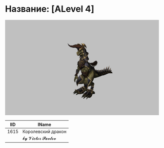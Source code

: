 # Название: [ALevel 4]

![t00003.png](t00003.png)

| IID | IName               |
|-----|---------------------|
| 1615 | Королевский дракон |
|     | 𝓫𝔂 𝓥𝓲𝓬𝓽𝓸𝓻 𝓟𝓪𝓿𝓵𝓸𝓿   |